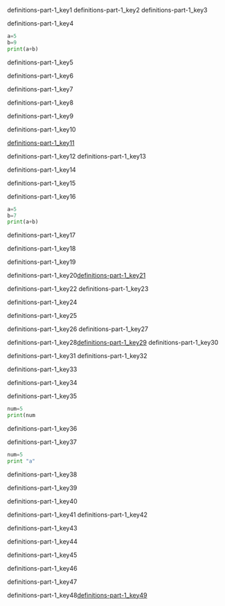 definitions-part-1_key1
definitions-part-1_key2
definitions-part-1_key3


definitions-part-1_key4


```python
a=5
b=9
print(a+b)
```
definitions-part-1_key5


definitions-part-1_key6


definitions-part-1_key7


definitions-part-1_key8


definitions-part-1_key9


definitions-part-1_key10


[definitions-part-1_key11](https://youtu.be/SDxPjsRksw0)


definitions-part-1_key12
definitions-part-1_key13


definitions-part-1_key14


definitions-part-1_key15


definitions-part-1_key16
```python
a=5
b=7
print(a+b)
```
definitions-part-1_key17


definitions-part-1_key18


definitions-part-1_key19


definitions-part-1_key20[definitions-part-1_key21](https://youtu.be/ZMMVf4Qv)

 
definitions-part-1_key22
definitions-part-1_key23


definitions-part-1_key24


definitions-part-1_key25



definitions-part-1_key26
definitions-part-1_key27



definitions-part-1_key28[definitions-part-1_key29](https://youtu.be/bqyVOEgDSj8)
definitions-part-1_key30

definitions-part-1_key31
definitions-part-1_key32


definitions-part-1_key33


definitions-part-1_key34


definitions-part-1_key35


```python
num=5
print(num
```
definitions-part-1_key36


definitions-part-1_key37


```python
num=5
print "a"
```
definitions-part-1_key38


definitions-part-1_key39


definitions-part-1_key40



definitions-part-1_key41
definitions-part-1_key42



definitions-part-1_key43


definitions-part-1_key44



definitions-part-1_key45


definitions-part-1_key46


definitions-part-1_key47


definitions-part-1_key48[definitions-part-1_key49](https://youtu.be/MvayENwOCNM)
